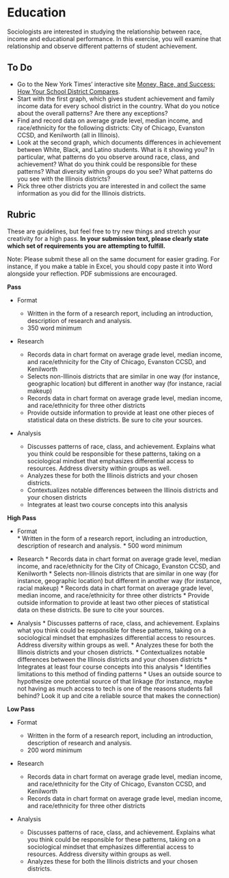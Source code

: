 Education
============

Sociologists are interested in studying the relationship between race, income and educational performance. In this exercise, you will examine that relationship and observe different patterns of student achievement.


To Do
-----

* Go to the New York Times’ interactive site [Money, Race, and Success: How Your School District Compares](https://www.nytimes.com/interactive/2016/04/29/upshot/money-race-and-success-how-your-school-district-compares.html?mcubz=3).
* Start with the first graph, which gives student achievement and family income data for every school district in the country. What do you notice about the overall patterns? Are there any exceptions?
* Find and record data on average grade level, median income, and race/ethnicity for the following districts: City of Chicago, Evanston CCSD, and Kenilworth (all in Illinois).
* Look at the second graph, which documents differences in achievement between White, Black, and Latino students. What is it showing you? In particular, what patterns do you observe around race, class, and achievement? What do you think could be responsible for these patterns? What diversity within groups do you see? What patterns do you see with the Illinois districts?
* Pick three other districts you are interested in and collect the same information as you did for the Illinois districts.



Rubric
------------


These are guidelines, but feel free to try new things and stretch your
creativity for a high pass. **In your submission text, please clearly state which set of requirements you are attempting to fulfill.**

Note: Please submit these all on the same document for easier grading. For instance, if you make a table in Excel, you should copy paste it into Word alongside your reflection. PDF submissions are encouraged.



**Pass**
* Format    
    * Written in the form of a research report, including an introduction, description of research and analysis.
    * 350 word minimum

* Research
     * Records data in chart format on average grade level, median income, and race/ethnicity for the City of Chicago, Evanston CCSD, and Kenilworth
     * Selects non-Illinois districts that are similar in one way (for instance, geographic location) but different in another way (for instance, racial makeup)
     * Records data in chart format on average grade level, median income, and race/ethnicity for three other districts
     * Provide outside information to provide at least one other pieces of statistical data on these districts. Be sure to cite your sources.


* Analysis
     * Discusses patterns of race, class, and achievement. Explains what you think could be responsible for these patterns, taking on a sociological mindset that emphasizes differential access to resources. Address diversity within groups as well.
    * Analyzes these for both the Illinois districts and your chosen districts.
    * Contextualizes notable differences between the Illinois districts and your chosen districts
    * Integrates at least two course concepts into this analysis




**High Pass**
* Format    
        * Written in the form of a research report, including an introduction, description of research and analysis.
        * 500 word minimum

* Research
         * Records data in chart format on average grade level, median income, and race/ethnicity for the City of Chicago, Evanston CCSD, and Kenilworth
         * Selects non-Illinois districts that are similar in one way (for instance, geographic location) but different in another way (for instance, racial makeup)
         * Records data in chart format on average grade level, median income, and race/ethnicity for three other districts
         * Provide outside information to provide at least two other pieces of statistical data on these districts. Be sure to cite your sources.



* Analysis
         * Discusses patterns of race, class, and achievement. Explains what you think could be responsible for these patterns, taking on a sociological mindset that emphasizes differential access to resources. Address diversity within groups as well.
        * Analyzes these for both the Illinois districts and your chosen districts.
        * Contextualizes notable differences between the Illinois districts and your chosen districts
        * Integrates at least four course concepts into this analysis
        * Identifies limitations to this method of finding patterns
        * Uses an outside source to hypothesize one potential source of that linkage (for instance, maybe not having as much access to tech is one of the reasons students fall behind? Look it up and cite a reliable source that makes the connection)



**Low Pass**    
* Format    
    * Written in the form of a research report, including an introduction, description of research and analysis.
    * 200 word minimum

* Research
     * Records data in chart format on average grade level, median income, and race/ethnicity for the City of Chicago, Evanston CCSD, and Kenilworth
     * Records data in chart format on average grade level, median income, and race/ethnicity for three other districts

* Analysis
     * Discusses patterns of race, class, and achievement. Explains what you think could be responsible for these patterns, taking on a sociological mindset that emphasizes differential access to resources. Address diversity within groups as well.
    * Analyzes these for both the Illinois districts and your chosen districts.
